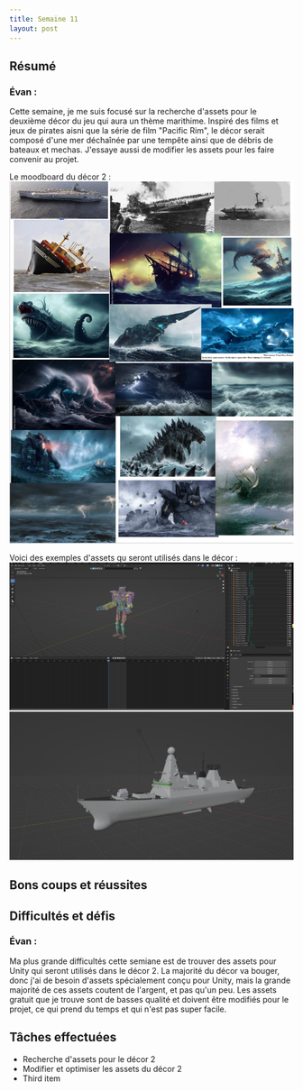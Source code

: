 ```yaml
---
title: Semaine 11
layout: post
---
```


## Résumé

### Évan :

Cette semaine, je me suis focusé sur la recherche d'assets pour le deuxième décor du jeu qui aura un thème marithime. Inspiré des films et jeux de pirates aisni que la série de film "Pacific Rim", le décor serait composé d'une mer déchaînée par une tempête ainsi que de débris de bateaux et mechas. J'essaye aussi de modifier les assets pour les faire convenir au projet.

Le moodboard du décor 2 :
![Moodboard du décor 2](../medias/moodboard.png)

Voici des exemples d'assets qu seront utilisés dans le décor :
![Mecha](../medias/mecha_asset.png)
![Pluie](../medias/bateau.png)

## Bons coups et réussites

## Difficultés et défis

### Évan :

Ma plus grande difficultés cette semiane est de trouver des assets pour Unity qui seront utilisés dans le décor 2. La majorité du décor va bouger, donc j'ai de besoin d'assets spécialement conçu pour Unity, mais la grande majorité de ces assets coutent de l'argent, et pas qu'un peu. Les assets gratuit que je trouve sont de basses qualité et doivent être modifiés pour le projet, ce qui prend du temps et qui n'est pas super facile.

## Tâches effectuées

- Recherche d'assets pour le décor 2
- Modifier et optimiser les assets du décor 2
- Third item
